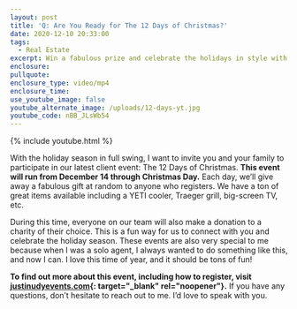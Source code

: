 ```yaml
---
layout: post
title: 'Q: Are You Ready for The 12 Days of Christmas?'
date: 2020-12-10 20:33:00
tags:
  - Real Estate
excerpt: Win a fabulous prize and celebrate the holidays in style with us!
enclosure:
pullquote:
enclosure_type: video/mp4
enclosure_time:
use_youtube_image: false
youtube_alternate_image: /uploads/12-days-yt.jpg
youtube_code: nBB_JLsWb54
---
```


{% include youtube.html %}

With the holiday season in full swing, I want to invite you and your family to participate in our latest client event: The 12 Days of Christmas. **This event will run from December 14 through Christmas Day.** Each day, we’ll give away a fabulous gift at random to anyone who registers. We have a ton of great items available including a YETI cooler, Traeger grill, big-screen TV, etc.&nbsp;

During this time, everyone on our team will also make a donation to a charity of their choice. This is a fun way for us to connect with you and celebrate the holiday season. These events are also very special to me because when I was a solo agent, I always wanted to do something like this, and now I can. I love this time of year, and it should be tons of fun\!

**To find out more about this event, including how to register, visit [justinudyevents.com](https://docs.google.com/forms/d/e/1FAIpQLSetLDGR-tGyOnIdoXV5k3gwEt1_lunO3nWpuFiJrpfbmi9NCQ/viewform){: target="_blank" rel="noopener"}.** If you have any questions, don’t hesitate to reach out to me. I’d love to speak with you.
